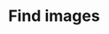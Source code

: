 ---
title: "Find images"
excerpt: "This page allows you to find an image that has already been uploaded to the website's image store."
layout: tools--find-image
permalink: /edit
breadcrumbs-override: true
breadcrumbs:
- title: Home
  url: "https://www.civilservice.lgbt/"
- title: Tools
  url: "https://www.civilservice.lgbt/tools/"
- title: Image store
  url: /
---